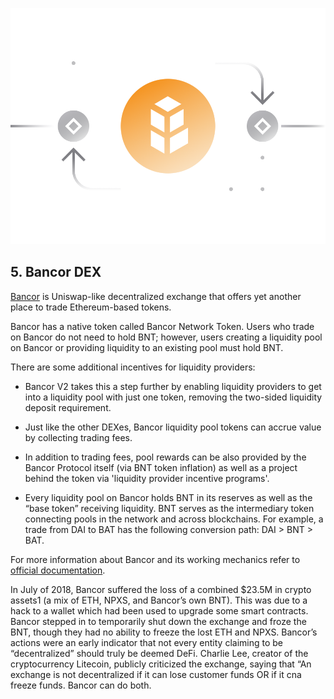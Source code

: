 ![](images/bnt-Main-l.png)

## 5. Bancor DEX

[Bancor](https://www.bancor.network/) is Uniswap-like decentralized exchange that offers yet another place to trade Ethereum-based tokens.

Bancor has a native token called Bancor Network Token. Users who trade on Bancor do not need to hold BNT; however, users creating a liquidity pool on Bancor or providing liquidity to an existing pool must hold BNT.

There are some additional incentives for liquidity providers:

- Bancor V2 takes this a step further by enabling liquidity providers to get into a liquidity pool with just one token, removing the two-sided liquidity deposit requirement.

- Just like the other DEXes, Bancor liquidity pool tokens can accrue value by collecting trading fees.

- In addition to trading fees, pool rewards can be also provided by the Bancor Protocol itself (via BNT token inflation) as well as a project behind the token via 'liquidity provider incentive programs'.

- Every liquidity pool on Bancor holds BNT in its reserves as well as the “base token” receiving liquidity. BNT serves as the intermediary token connecting pools in the network and across blockchains. For example, a trade from DAI to BAT has the following conversion path: DAI > BNT > BAT.

For more information about Bancor and its working mechanics refer to [official documentation](https://support.bancor.network/hc/en-us/sections/360000256751-Bancor-Network).

In July of 2018, Bancor suffered the loss of a combined $23.5M in crypto assets1 (a mix of ETH, NPXS, and Bancor’s own BNT). This was due to a hack to a wallet which had been used to upgrade some smart contracts. Bancor stepped in to temporarily shut down the exchange and froze the BNT, though they had no ability to freeze the lost ETH and NPXS. Bancor’s actions were an early indicator that not every entity claiming to be “decentralized” should truly be deemed DeFi. Charlie Lee, creator of the cryptocurrency Litecoin, publicly criticized the exchange, saying that “An exchange is not decentralized if it can lose customer funds OR if it cna freeze funds. Bancor can do both.
